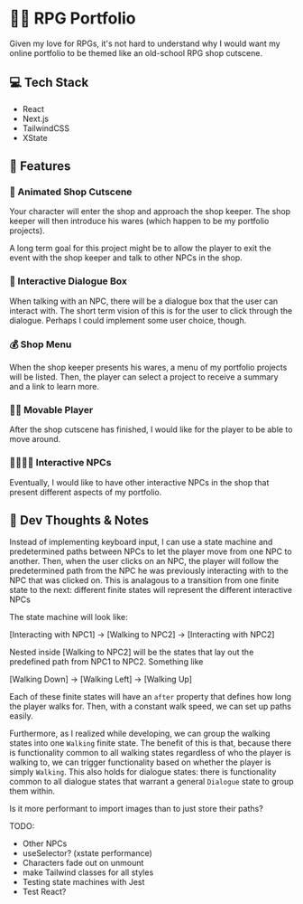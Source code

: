 # 🧙‍♂️ RPG Portfolio

Given my love for RPGs, it's not hard to understand why I would want my online portfolio to be themed like an old-school RPG shop cutscene.

## 💻 Tech Stack

- React
- Next.js
- TailwindCSS
- XState

## 🌟 Features

### 👑 Animated Shop Cutscene

Your character will enter the shop and approach the shop keeper. The shop keeper will then introduce his wares (which happen to be my portfolio projects).

A long term goal for this project might be to allow the player to exit the event with the shop keeper and talk to other NPCs in the shop.

### 💬 Interactive Dialogue Box

When talking with an NPC, there will be a dialogue box that the user can interact with. The short term vision of this is for the user to click through the dialogue. Perhaps I could implement some user choice, though.

### 💰 Shop Menu

When the shop keeper presents his wares, a menu of my portfolio projects will be listed. Then, the player can select a project to receive a summary and a link to learn more.

### 🚶‍♂️ Movable Player

After the shop cutscene has finished, I would like for the player to be able to move around.

### 👨‍👩‍👧‍👧 Interactive NPCs

Eventually, I would like to have other interactive NPCs in the shop that present different aspects of my portfolio.

## 💭 Dev Thoughts & Notes

Instead of implementing keyboard input, I can use a state machine and predetermined paths between NPCs to let the player move from one NPC to another. Then, when the user clicks on an NPC, the player will follow the predetermined path from the NPC he was previously interacting with to the NPC that was clicked on. This is analagous to a transition from one finite state to the next: different finite states will represent the different interactive NPCs

The state machine will look like:

[Interacting with NPC1] -> [Walking to NPC2] -> [Interacting with NPC2]

Nested inside [Walking to NPC2] will be the states that lay out the predefined path from NPC1 to NPC2. Something like

[Walking Down] -> [Walking Left] -> [Walking Up]

Each of these finite states will have an `after` property that defines how long the player walks for. Then, with a constant walk speed, we can set up paths easily.

Furthermore, as I realized while developing, we can group the walking states into one `Walking` finite state. The benefit of this is that, because there is functionality common to all walking states regardless of who the player is walking to, we can trigger functionality based on whether the player is simply `Walking`. This also holds for dialogue states: there is functionality common to all dialogue states that warrant a general `Dialogue` state to group them within.

Is it more performant to import images than to just store their paths?

TODO:

- Other NPCs
- useSelector? (xstate performance)
- Characters fade out on unmount
- make Tailwind classes for all styles
- Testing state machines with Jest
- Test React?

